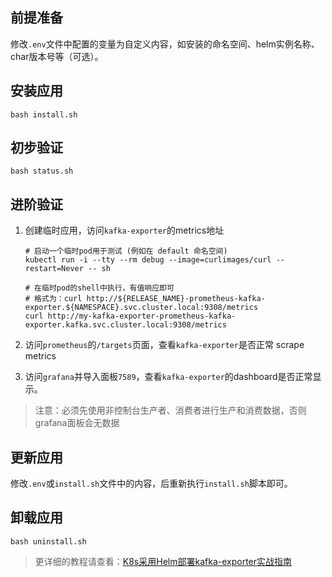 前提准备
---

修改`.env`文件中配置的变量为自定义内容，如安装的命名空间、helm实例名称、char版本号等（可选）。

安装应用
---

```shell
bash install.sh
```

初步验证
---

```shell
bash status.sh
```

进阶验证
---

1. 创建临时应用，访问`kafka-exporter`的metrics地址

    ```shell
    # 启动一个临时pod用于测试 (例如在 default 命名空间)
    kubectl run -i --tty --rm debug --image=curlimages/curl --restart=Never -- sh
    
    # 在临时pod的shell中执行，有值响应即可
    # 格式为：curl http://${RELEASE_NAME}-prometheus-kafka-exporter.${NAMESPACE}.svc.cluster.local:9308/metrics
    curl http://my-kafka-exporter-prometheus-kafka-exporter.kafka.svc.cluster.local:9308/metrics
    ```

2. 访问`prometheus`的`/targets`页面，查看`kafka-exporter`是否正常 scrape metrics

3. 访问`grafana`并导入面板`7589`，查看`kafka-exporter`的dashboard是否正常显示。

> 注意：必须先使用非控制台生产者、消费者进行生产和消费数据，否则grafana面板会无数据

更新应用
---

修改`.env`或`install.sh`文件中的内容，后重新执行`install.sh`脚本即可。

卸载应用
---

```shell
bash uninstall.sh
```

> 更详细的教程请查看：[K8s采用Helm部署kafka-exporter实战指南](https://lbs.wiki/pages/64683bd3/)
